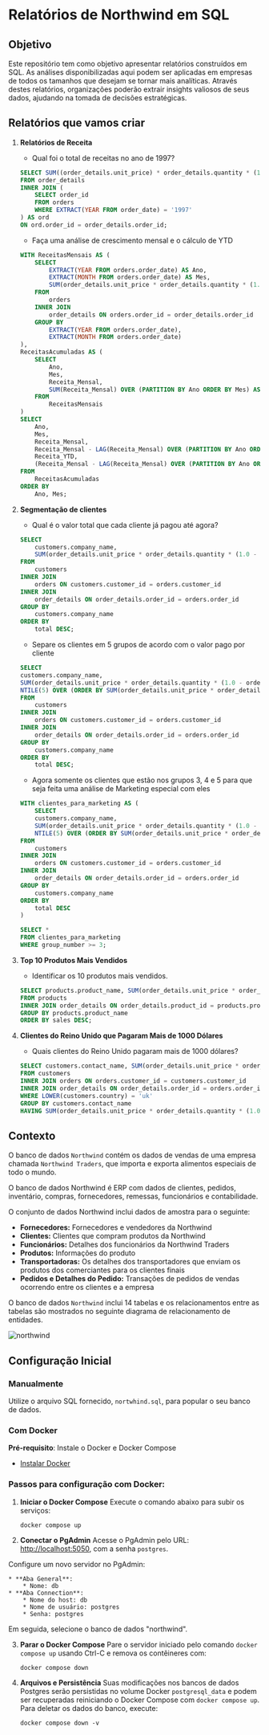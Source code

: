 # Relatórios de Northwind em SQL

## Objetivo

Este repositório tem como objetivo apresentar relatórios construídos em SQL. As análises disponibilizadas aqui podem ser aplicadas em empresas de todos os tamanhos que desejam se tornar mais analíticas. Através destes relatórios, organizações poderão extrair insights valiosos de seus dados, ajudando na tomada de decisões estratégicas.

## Relatórios que vamos criar

1. **Relatórios de Receita**
    
    * Qual foi o total de receitas no ano de 1997?

    ```sql
    SELECT SUM((order_details.unit_price) * order_details.quantity * (1.0 - order_details.discount)) AS total_revenues_1997
    FROM order_details
    INNER JOIN (
        SELECT order_id 
        FROM orders 
        WHERE EXTRACT(YEAR FROM order_date) = '1997'
    ) AS ord 
    ON ord.order_id = order_details.order_id;
    ```

    * Faça uma análise de crescimento mensal e o cálculo de YTD

    ```sql
    WITH ReceitasMensais AS (
        SELECT
            EXTRACT(YEAR FROM orders.order_date) AS Ano,
            EXTRACT(MONTH FROM orders.order_date) AS Mes,
            SUM(order_details.unit_price * order_details.quantity * (1.0 - order_details.discount)) AS Receita_Mensal
        FROM
            orders
        INNER JOIN
            order_details ON orders.order_id = order_details.order_id
        GROUP BY
            EXTRACT(YEAR FROM orders.order_date),
            EXTRACT(MONTH FROM orders.order_date)
    ),
    ReceitasAcumuladas AS (
        SELECT
            Ano,
            Mes,
            Receita_Mensal,
            SUM(Receita_Mensal) OVER (PARTITION BY Ano ORDER BY Mes) AS Receita_YTD
        FROM
            ReceitasMensais
    )
    SELECT
        Ano,
        Mes,
        Receita_Mensal,
        Receita_Mensal - LAG(Receita_Mensal) OVER (PARTITION BY Ano ORDER BY Mes) AS Diferenca_Mensal,
        Receita_YTD,
        (Receita_Mensal - LAG(Receita_Mensal) OVER (PARTITION BY Ano ORDER BY Mes)) / LAG(Receita_Mensal) OVER (PARTITION BY Ano ORDER BY Mes) * 100 AS Percentual_Mudanca_Mensal
    FROM
        ReceitasAcumuladas
    ORDER BY
        Ano, Mes;
    ```

2. **Segmentação de clientes**
    
    * Qual é o valor total que cada cliente já pagou até agora?

    ```sql
    SELECT 
        customers.company_name, 
        SUM(order_details.unit_price * order_details.quantity * (1.0 - order_details.discount)) AS total
    FROM 
        customers
    INNER JOIN 
        orders ON customers.customer_id = orders.customer_id
    INNER JOIN 
        order_details ON order_details.order_id = orders.order_id
    GROUP BY 
        customers.company_name
    ORDER BY 
        total DESC;
    ```

    * Separe os clientes em 5 grupos de acordo com o valor pago por cliente

    ```sql
    SELECT 
    customers.company_name, 
    SUM(order_details.unit_price * order_details.quantity * (1.0 - order_details.discount)) AS total,
    NTILE(5) OVER (ORDER BY SUM(order_details.unit_price * order_details.quantity * (1.0 - order_details.discount)) DESC) AS group_number
    FROM 
        customers
    INNER JOIN 
        orders ON customers.customer_id = orders.customer_id
    INNER JOIN 
        order_details ON order_details.order_id = orders.order_id
    GROUP BY 
        customers.company_name
    ORDER BY 
        total DESC;
    ```


    * Agora somente os clientes que estão nos grupos 3, 4 e 5 para que seja feita uma análise de Marketing especial com eles

    ```sql
    WITH clientes_para_marketing AS (
        SELECT 
        customers.company_name, 
        SUM(order_details.unit_price * order_details.quantity * (1.0 - order_details.discount)) AS total,
        NTILE(5) OVER (ORDER BY SUM(order_details.unit_price * order_details.quantity * (1.0 - order_details.discount)) DESC) AS group_number
    FROM 
        customers
    INNER JOIN 
        orders ON customers.customer_id = orders.customer_id
    INNER JOIN 
        order_details ON order_details.order_id = orders.order_id
    GROUP BY 
        customers.company_name
    ORDER BY 
        total DESC
    )

    SELECT *
    FROM clientes_para_marketing
    WHERE group_number >= 3;
    ```

3. **Top 10 Produtos Mais Vendidos**
    
    * Identificar os 10 produtos mais vendidos.

    ```sql
    SELECT products.product_name, SUM(order_details.unit_price * order_details.quantity * (1.0 - order_details.discount)) AS sales
    FROM products
    INNER JOIN order_details ON order_details.product_id = products.product_id
    GROUP BY products.product_name
    ORDER BY sales DESC;
    ```

4. **Clientes do Reino Unido que Pagaram Mais de 1000 Dólares**
    
    * Quais clientes do Reino Unido pagaram mais de 1000 dólares?

    ```sql
    SELECT customers.contact_name, SUM(order_details.unit_price * order_details.quantity * (1.0 - order_details.discount) * 100) / 100 AS payments
    FROM customers
    INNER JOIN orders ON orders.customer_id = customers.customer_id
    INNER JOIN order_details ON order_details.order_id = orders.order_id
    WHERE LOWER(customers.country) = 'uk'
    GROUP BY customers.contact_name
    HAVING SUM(order_details.unit_price * order_details.quantity * (1.0 - order_details.discount)) > 1000;
    ```

## Contexto

O banco de dados `Northwind` contém os dados de vendas de uma empresa  chamada `Northwind Traders`, que importa e exporta alimentos especiais de todo o mundo. 

O banco de dados Northwind é ERP com dados de clientes, pedidos, inventário, compras, fornecedores, remessas, funcionários e contabilidade.

O conjunto de dados Northwind inclui dados de amostra para o seguinte:

* **Fornecedores:** Fornecedores e vendedores da Northwind
* **Clientes:** Clientes que compram produtos da Northwind
* **Funcionários:** Detalhes dos funcionários da Northwind Traders
* **Produtos:** Informações do produto
* **Transportadoras:** Os detalhes dos transportadores que enviam os produtos dos comerciantes para os clientes finais
* **Pedidos e Detalhes do Pedido:** Transações de pedidos de vendas ocorrendo entre os clientes e a empresa

O banco de dados `Northwind` inclui 14 tabelas e os relacionamentos entre as tabelas são mostrados no seguinte diagrama de relacionamento de entidades.

![northwind](https://github.com/joangopa/Analise-Northwind-SQL/blob/main/pics/northwind-er-diagram.png?raw=true)



## Configuração Inicial

### Manualmente

Utilize o arquivo SQL fornecido, `nortwhind.sql`, para popular o seu banco de dados.

### Com Docker

**Pré-requisito**: Instale o Docker e Docker Compose

* [Instalar Docker](https://www.docker.com/get-started)

### Passos para configuração com Docker:

1. **Iniciar o Docker Compose** Execute o comando abaixo para subir os serviços:
    
    ```bash
    docker compose up
    ```
    
     
2. **Conectar o PgAdmin** Acesse o PgAdmin pelo URL: [http://localhost:5050](http://localhost:5050), com a senha `postgres`. 

Configure um novo servidor no PgAdmin:
    
    * **Aba General**:
        * Nome: db
    * **Aba Connection**:
        * Nome do host: db
        * Nome de usuário: postgres
        * Senha: postgres 
        
Em seguida, selecione o banco de dados "northwind".

3. **Parar o Docker Compose** Pare o servidor iniciado pelo comando `docker compose up` usando Ctrl-C e remova os contêineres com:
    
    ```
    docker compose down
    ```
    
4. **Arquivos e Persistência** Suas modificações nos bancos de dados Postgres serão persistidas no volume Docker `postgresql_data` e podem ser recuperadas reiniciando o Docker Compose com `docker compose up`. Para deletar os dados do banco, execute:
    
    ```
    docker compose down -v
    ```

